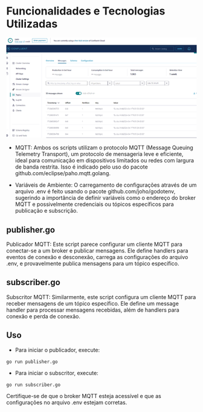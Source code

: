 # Funcionalidades e Tecnologias Utilizadas

![alt text](image.png)
- MQTT: Ambos os scripts utilizam o protocolo MQTT (Message Queuing Telemetry Transport), um protocolo de mensageria leve e eficiente, ideal para comunicação em dispositivos limitados ou redes com largura de banda restrita. Isso é indicado pelo uso do pacote github.com/eclipse/paho.mqtt.golang.

- Variáveis de Ambiente: O carregamento de configurações através de um arquivo .env é feito usando o pacote github.com/joho/godotenv, sugerindo a importância de definir variáveis como o endereço do broker MQTT e possivelmente credenciais ou tópicos específicos para publicação e subscrição.

## publisher.go

Publicador MQTT: Este script parece configurar um cliente MQTT para conectar-se a um broker e publicar mensagens. Ele define handlers para eventos de conexão e desconexão, carrega as configurações do arquivo .env, e provavelmente publica mensagens para um tópico específico.

## subscriber.go
Subscritor MQTT: Similarmente, este script configura um cliente MQTT para receber mensagens de um tópico específico. Ele define um message handler para processar mensagens recebidas, além de handlers para conexão e perda de conexão.

## Uso 

- Para iniciar o publicador, execute:

```
go run publisher.go

```

- Para iniciar o subscritor, execute:

```
go run subscriber.go
```
Certifique-se de que o broker MQTT esteja acessível e que as configurações no arquivo .env estejam corretas.

